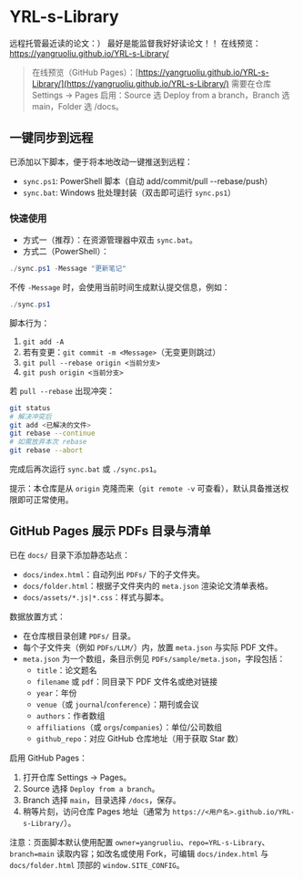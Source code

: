 # YRL-s-Library
远程托管最近读的论文：）
最好是能监督我好好读论文！！
在线预览：https://yangruoliu.github.io/YRL-s-Library/

> 在线预览（GitHub Pages）：[https://yangruoliu.github.io/YRL-s-Library/](https://yangruoliu.github.io/YRL-s-Library/)
> 需要在仓库 Settings → Pages 启用：Source 选 Deploy from a branch，Branch 选 main，Folder 选 /docs。

## 一键同步到远程

已添加以下脚本，便于将本地改动一键推送到远程：

- `sync.ps1`: PowerShell 脚本（自动 add/commit/pull --rebase/push）
- `sync.bat`: Windows 批处理封装（双击即可运行 `sync.ps1`）

### 快速使用

- 方式一（推荐）：在资源管理器中双击 `sync.bat`。
- 方式二（PowerShell）：

```powershell
./sync.ps1 -Message "更新笔记"
```

不传 `-Message` 时，会使用当前时间生成默认提交信息，例如：

```powershell
./sync.ps1
```

脚本行为：

1. `git add -A`
2. 若有变更：`git commit -m <Message>`（无变更则跳过）
3. `git pull --rebase origin <当前分支>`
4. `git push origin <当前分支>`

若 `pull --rebase` 出现冲突：

```bash
git status
# 解决冲突后
git add <已解决的文件>
git rebase --continue
# 如需放弃本次 rebase
git rebase --abort
```

完成后再次运行 `sync.bat` 或 `./sync.ps1`。

提示：本仓库是从 `origin` 克隆而来（`git remote -v` 可查看），默认具备推送权限即可正常使用。

## GitHub Pages 展示 PDFs 目录与清单

已在 `docs/` 目录下添加静态站点：

- `docs/index.html`：自动列出 `PDFs/` 下的子文件夹。
- `docs/folder.html`：根据子文件夹内的 `meta.json` 渲染论文清单表格。
- `docs/assets/*.js|*.css`：样式与脚本。

数据放置方式：

- 在仓库根目录创建 `PDFs/` 目录。
- 每个子文件夹（例如 `PDFs/LLM/`）内，放置 `meta.json` 与实际 PDF 文件。
- `meta.json` 为一个数组，条目示例见 `PDFs/sample/meta.json`，字段包括：
  - `title`：论文题名
  - `filename` 或 `pdf`：同目录下 PDF 文件名或绝对链接
  - `year`：年份
  - `venue`（或 `journal`/`conference`）：期刊或会议
  - `authors`：作者数组
  - `affiliations`（或 `orgs`/`companies`）：单位/公司数组
  - `github_repo`：对应 GitHub 仓库地址（用于获取 Star 数）

启用 GitHub Pages：

1. 打开仓库 Settings → Pages。
2. Source 选择 `Deploy from a branch`。
3. Branch 选择 `main`，目录选择 `/docs`，保存。
4. 稍等片刻，访问仓库 Pages 地址（通常为 `https://<用户名>.github.io/YRL-s-Library/`）。

注意：页面脚本默认使用配置 `owner=yangruoliu`、`repo=YRL-s-Library`、`branch=main` 读取内容；如改名或使用 Fork，可编辑 `docs/index.html` 与 `docs/folder.html` 顶部的 `window.SITE_CONFIG`。